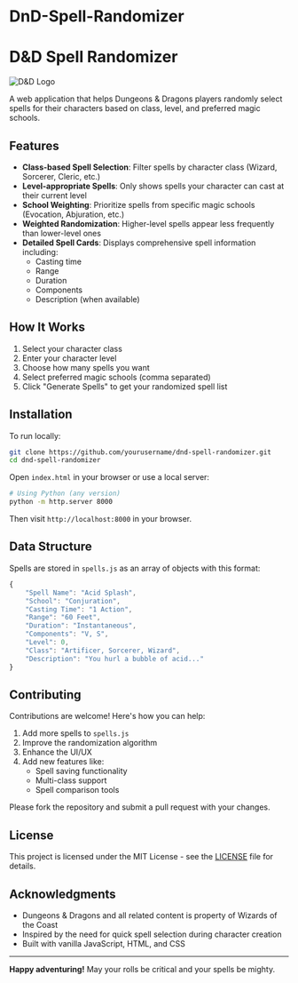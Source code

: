 # DnD-Spell-Randomizer

# D&D Spell Randomizer

![D&D Logo](https://img.icons8.com/color/96/000000/dungeons-and-dragons.png)

A web application that helps Dungeons & Dragons players randomly select spells for their characters based on class, level, and preferred magic schools.

## Features

- **Class-based Spell Selection**: Filter spells by character class (Wizard, Sorcerer, Cleric, etc.)
- **Level-appropriate Spells**: Only shows spells your character can cast at their current level
- **School Weighting**: Prioritize spells from specific magic schools (Evocation, Abjuration, etc.)
- **Weighted Randomization**: Higher-level spells appear less frequently than lower-level ones
- **Detailed Spell Cards**: Displays comprehensive spell information including:
  - Casting time
  - Range
  - Duration
  - Components
  - Description (when available)

## How It Works

1. Select your character class
2. Enter your character level
3. Choose how many spells you want
4. Select preferred magic schools (comma separated)
5. Click "Generate Spells" to get your randomized spell list

## Installation

To run locally:

```bash
git clone https://github.com/yourusername/dnd-spell-randomizer.git
cd dnd-spell-randomizer
```

Open `index.html` in your browser or use a local server:

```bash
# Using Python (any version)
python -m http.server 8000
```

Then visit `http://localhost:8000` in your browser.

## Data Structure

Spells are stored in `spells.js` as an array of objects with this format:

```javascript
{
    "Spell Name": "Acid Splash",
    "School": "Conjuration",
    "Casting Time": "1 Action",
    "Range": "60 Feet",
    "Duration": "Instantaneous",
    "Components": "V, S",
    "Level": 0,
    "Class": "Artificer, Sorcerer, Wizard",
    "Description": "You hurl a bubble of acid..."
}
```

## Contributing

Contributions are welcome! Here's how you can help:

1. Add more spells to `spells.js`
2. Improve the randomization algorithm
3. Enhance the UI/UX
4. Add new features like:
   - Spell saving functionality
   - Multi-class support
   - Spell comparison tools

Please fork the repository and submit a pull request with your changes.

## License

This project is licensed under the MIT License - see the [LICENSE](LICENSE) file for details.

## Acknowledgments

- Dungeons & Dragons and all related content is property of Wizards of the Coast
- Inspired by the need for quick spell selection during character creation
- Built with vanilla JavaScript, HTML, and CSS

---

**Happy adventuring!** May your rolls be critical and your spells be mighty.
